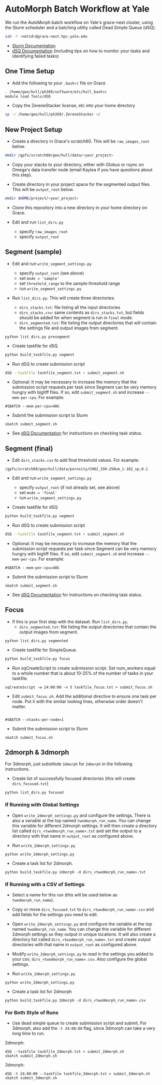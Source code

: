 # AutoMorph Batch Workflow at Yale

We run the AutoMorph batch workflow on Yale's grace-next cluster, using the Slurm scheduler and a batching utility called Dead Simple Queue (dSQ).

```bash
ssh -Y <netid>@grace-next.hpc.yale.edu
```

- [Slurm Documentation](http://research.computing.yale.edu/support/hpc/user-guide/slurm)
- [dSQ Documentation](http://research.computing.yale.edu/support/hpc/user-guide/dead-simple-queue) (including tips on how to monitor your tasks and identifying failed tasks)

## One Time Setup

- Add the following to your `.bashrc` file on Grace

```bash
. /home/geo/hull/ph269/software/etc/hull_bashrc
module load Tools/dSQ
```
- Copy the ZereneStacker license, etc into your home directory

```bash
cp -r /home/geo/hull/ph269/.ZereneStacker ~/
```

## New Project Setup

- Create a directory in Grace's scratch60. This will be `raw_images_root` below.

```bash
mkdir /gpfs/scratch60/geo/hull/data/<your_project>
```

- Copy your stacks to your directory, either with Globus or rsync on Omega's data transfer node (email Kaylea if you have questions about this step).

- Create directory in your project space for the segmented output files. This will be `output_root` below.

```bash
mkdir $HOME/project/<your_project>
```

- Clone this repository into a new directory in your home directory on Grace.

- Edit and run `list_dirs.py`
    - specify `raw_images_root`
    - specify `output_root`

## Segment (sample)

- Edit and run `write_segment_settings.py`
    - specify `output_root` (see above)
    - set `mode = 'sample'`
    - set `threshold_range` to the sample threshold range
    - run `write_segment_settings.py`

- Run `list_dirs.py`. This will create three directories:
    - `dirs_stacks.txt`: file listing all the input directories
    - `dirs_stacks.csv`: same contents as `dirs_stacks.txt`, but fields should be added for when segment is run in `final` mode.
    - `dirs_segmented.txt`: file listing the output directories that will contain the settings file and output images from segment.

```
python list_dirs.py presegment    
```

- Create taskfile for dSQ

```bash
python build_taskfile.py segment
```

- Run dSQ to create submission script

```bash
dSQ --taskfile taskfile_segment.txt > submit_segment.sh
```

- Optional: It may be necessary to increase the memory that the submission script requests per task since Segment can be very memory hungry with bigtiff files. If so, edit `submit_segment.sh` and increase `--mem-per-cpu`. For example:

```
#SBATCH --mem-per-cpu=40G
```

- Submit the submission script to Slurm

```
sbatch submit_segment.sh
```

- See [dSQ Documentation](http://research.computing.yale.edu/support/hpc/user-guide/dead-simple-queue) for instructions on checking task status.

## Segment (final)

- Edit `dirs_stacks.csv` to add final threshold values. For example:

```
/gpfs/scratch60/geo/hull/data/porosity/CH82_150-250um_1-102_sp,0.1
```

- Edit and run `write_segment_settings.py`
    - specify `output_root` (if not already set, see above)
    - set `mode = 'final'`
    - run `write_segment_settings.py`

- Create taskfile for dSQ

```bash
python build_taskfile.py segment
```

- Run dSQ to create submission script

```bash
dSQ --taskfile taskfile_segment.txt > submit_segment.sh
```

- Optional: It may be necessary to increase the memory that the submission script requests per task since Segment can be very memory hungry with bigtiff files. If so, edit `submit_segment.sh` and increase `--mem-per-cpu`. For example:

```
#SBATCH --mem-per-cpu=40G
```

- Submit the submission script to Slurm

```
sbatch submit_segment.sh
```

- See [dSQ Documentation](http://research.computing.yale.edu/support/hpc/user-guide/dead-simple-queue) for instructions on checking task status.

## Focus

- If this is your first step with the dataset. Run `list_dirs.py`. 
    - `dirs_segmented.txt`: file listing the output directories that contain the output images from segment.

```
python list_dirs.py segmented    
```

- Create taskfile for SimpleQueue.

```bash
python build_taskfile.py focus
```

- Run sqCreateScript to create submission script. Set num_workers equal to a whole number that is about 10-25% of the number of tasks in your taskfile. 

```
sqCreateScript -w 24:00:00 -n 5 taskfile_focus.txt > submit_focus.sh
```

- Edit `submit_focus.sh`. Add the additional directive to ensure one task per node. Put it with the similar looking lines, otherwise order doesn't matter.

```

#SBATCH --ntasks-per-node=1
```

- Submit the submission script to Slurm

```
sbatch submit_focus.sh
```

## 2dmorph & 3dmorph

For 3dmorph, just substitute `3dmorph` for `2dmorph` in the following instructions.

- Create list of successfully focused directories (this will create `dirs_focused.txt`)

```
python list_dirs.py focused
```

### If Running with Global Settings

- Open `write_2dmorph_settings.py` and configure the settings. There is also a variable at the top named `twodmorph_run_name`. You can change this variable for different 2dmorph settings. It will then create a directory list called `dirs_<twodmorph_run_name>.txt` and set the output to a directory with that name in `output_root` as configured above. 

- Run `write_2dmorph_settings.py`

```
python write_2dmorph_settings.py
```

- Create a task list for 2dmorph.

```
python build_taskfile.py 2dmorph -d dirs_<twodmorph_run_name>.txt
```

### If Running with a CSV of Settings

- Select a name for this run (this will be used below as `twodmorph_run_name`).

- Copy or move `dirs_focused.txt` to `dirs_<twodmorph_run_name>.csv` and add fields for the settings you need to edit.

- Open `write_2dmorph_settings.py` and configure the  variable at the top named `twodmorph_run_name`.  You can change this variable for different 2dmorph settings so they output in unique locations. It will also create a directory list called `dirs_<twodmorph_run_name>.txt` and create output directories with that name in `output_root` as configured above. 

- Modify `write_2dmorph_settings.py` to read in the settings you added to your csv, `dirs_<twodmorph_run_name>.csv`.  Also configure the global settings.  

- Run `write_2dmorph_settings.py`

```
python write_2dmorph_settings.py
```

- Create a task list for 2dmorph 

```
python build_taskfile.py 2dmorph -d dirs_<twodmorph_run_name>.csv
```

### For Both Style of Runs

- Use dead simple queue to create submission script and submit. For 3dmorph, also add the `-t 24:00:00` flag, since 3dmorph can take a very long time to run.

2dmorph:

```
dSQ --taskfile taskfile_2dmorph.txt > submit_2dmorph.sh
sbatch submit_2dmorph.sh
```

3dmorph:

```
dSQ -t 24:00:00 --taskfile taskfile_3dmorph.txt > submit_3dmorph.sh
sbatch submit_3dmorph.sh
```




